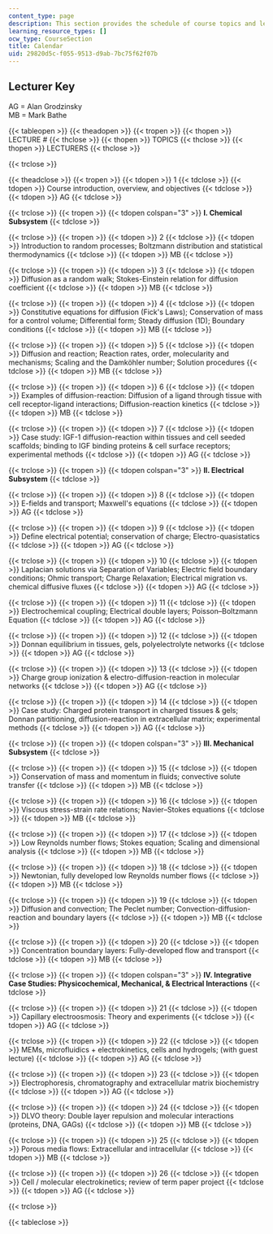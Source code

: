 ```yaml
---
content_type: page
description: This section provides the schedule of course topics and lecturers
learning_resource_types: []
ocw_type: CourseSection
title: Calendar
uid: 29820d5c-f055-9513-d9ab-7bc75f62f07b
---
```


Lecturer Key
------------

AG = Alan Grodzinsky  
MB = Mark Bathe

{{< tableopen >}}
{{< theadopen >}}
{{< tropen >}}
{{< thopen >}}
LECTURE #
{{< thclose >}}
{{< thopen >}}
TOPICS
{{< thclose >}}
{{< thopen >}}
LECTURERS
{{< thclose >}}

{{< trclose >}}

{{< theadclose >}}
{{< tropen >}}
{{< tdopen >}}
1
{{< tdclose >}}
{{< tdopen >}}
Course introduction, overview, and objectives
{{< tdclose >}}
{{< tdopen >}}
AG
{{< tdclose >}}

{{< trclose >}}
{{< tropen >}}
{{< tdopen colspan="3" >}}
**I. Chemical Subsystem**
{{< tdclose >}}

{{< trclose >}}
{{< tropen >}}
{{< tdopen >}}
2
{{< tdclose >}}
{{< tdopen >}}
Introduction to random processes; Boltzmann distribution and statistical thermodynamics
{{< tdclose >}}
{{< tdopen >}}
MB
{{< tdclose >}}

{{< trclose >}}
{{< tropen >}}
{{< tdopen >}}
3
{{< tdclose >}}
{{< tdopen >}}
Diffusion as a random walk; Stokes-Einstein relation for diffusion coefficient
{{< tdclose >}}
{{< tdopen >}}
MB
{{< tdclose >}}

{{< trclose >}}
{{< tropen >}}
{{< tdopen >}}
4
{{< tdclose >}}
{{< tdopen >}}
Constitutive equations for diffusion (Fick's Laws); Conservation of mass for a control volume; Differential form; Steady diffusion (1D); Boundary conditions
{{< tdclose >}}
{{< tdopen >}}
MB
{{< tdclose >}}

{{< trclose >}}
{{< tropen >}}
{{< tdopen >}}
5
{{< tdclose >}}
{{< tdopen >}}
Diffusion and reaction; Reaction rates, order, molecularity and mechanisms; Scaling and the Damköhler number; Solution procedures
{{< tdclose >}}
{{< tdopen >}}
MB
{{< tdclose >}}

{{< trclose >}}
{{< tropen >}}
{{< tdopen >}}
6
{{< tdclose >}}
{{< tdopen >}}
Examples of diffusion-reaction: Diffusion of a ligand through tissue with cell receptor-ligand interactions; Diffusion-reaction kinetics
{{< tdclose >}}
{{< tdopen >}}
MB
{{< tdclose >}}

{{< trclose >}}
{{< tropen >}}
{{< tdopen >}}
7
{{< tdclose >}}
{{< tdopen >}}
Case study: IGF-1 diffusion-reaction within tissues and cell seeded scaffolds; binding to IGF binding proteins & cell surface receptors; experimental methods
{{< tdclose >}}
{{< tdopen >}}
AG
{{< tdclose >}}

{{< trclose >}}
{{< tropen >}}
{{< tdopen colspan="3" >}}
**II. Electrical Subsystem**
{{< tdclose >}}

{{< trclose >}}
{{< tropen >}}
{{< tdopen >}}
8
{{< tdclose >}}
{{< tdopen >}}
E-fields and transport; Maxwell's equations
{{< tdclose >}}
{{< tdopen >}}
AG
{{< tdclose >}}

{{< trclose >}}
{{< tropen >}}
{{< tdopen >}}
9
{{< tdclose >}}
{{< tdopen >}}
Define electrical potential; conservation of charge; Electro-quasistatics
{{< tdclose >}}
{{< tdopen >}}
AG
{{< tdclose >}}

{{< trclose >}}
{{< tropen >}}
{{< tdopen >}}
10
{{< tdclose >}}
{{< tdopen >}}
Laplacian solutions via Separation of Variables; Electric field boundary conditions; Ohmic transport; Charge Relaxation; Electrical migration vs. chemical diffusive fluxes
{{< tdclose >}}
{{< tdopen >}}
AG
{{< tdclose >}}

{{< trclose >}}
{{< tropen >}}
{{< tdopen >}}
11
{{< tdclose >}}
{{< tdopen >}}
Electrochemical coupling; Electrical double layers; Poisson–Boltzmann Equation
{{< tdclose >}}
{{< tdopen >}}
AG
{{< tdclose >}}

{{< trclose >}}
{{< tropen >}}
{{< tdopen >}}
12
{{< tdclose >}}
{{< tdopen >}}
Donnan equilibrium in tissues, gels, polyelectrolyte networks
{{< tdclose >}}
{{< tdopen >}}
AG
{{< tdclose >}}

{{< trclose >}}
{{< tropen >}}
{{< tdopen >}}
13
{{< tdclose >}}
{{< tdopen >}}
Charge group ionization & electro-diffusion-reaction in molecular networks
{{< tdclose >}}
{{< tdopen >}}
AG
{{< tdclose >}}

{{< trclose >}}
{{< tropen >}}
{{< tdopen >}}
14
{{< tdclose >}}
{{< tdopen >}}
Case study: Charged protein transport in charged tissues & gels; Donnan partitioning, diffusion-reaction in extracellular matrix; experimental methods
{{< tdclose >}}
{{< tdopen >}}
AG
{{< tdclose >}}

{{< trclose >}}
{{< tropen >}}
{{< tdopen colspan="3" >}}
**III. Mechanical Subsystem**
{{< tdclose >}}

{{< trclose >}}
{{< tropen >}}
{{< tdopen >}}
15
{{< tdclose >}}
{{< tdopen >}}
Conservation of mass and momentum in fluids; convective solute transfer
{{< tdclose >}}
{{< tdopen >}}
MB
{{< tdclose >}}

{{< trclose >}}
{{< tropen >}}
{{< tdopen >}}
16
{{< tdclose >}}
{{< tdopen >}}
Viscous stress-strain rate relations; Navier–Stokes equations
{{< tdclose >}}
{{< tdopen >}}
MB
{{< tdclose >}}

{{< trclose >}}
{{< tropen >}}
{{< tdopen >}}
17
{{< tdclose >}}
{{< tdopen >}}
Low Reynolds number flows; Stokes equation; Scaling and dimensional analysis
{{< tdclose >}}
{{< tdopen >}}
MB
{{< tdclose >}}

{{< trclose >}}
{{< tropen >}}
{{< tdopen >}}
18
{{< tdclose >}}
{{< tdopen >}}
Newtonian, fully developed low Reynolds number flows
{{< tdclose >}}
{{< tdopen >}}
MB
{{< tdclose >}}

{{< trclose >}}
{{< tropen >}}
{{< tdopen >}}
19
{{< tdclose >}}
{{< tdopen >}}
Diffusion and convection; The Peclet number; Convection-diffusion-reaction and boundary layers
{{< tdclose >}}
{{< tdopen >}}
MB
{{< tdclose >}}

{{< trclose >}}
{{< tropen >}}
{{< tdopen >}}
20
{{< tdclose >}}
{{< tdopen >}}
Concentration boundary layers: Fully-developed flow and transport
{{< tdclose >}}
{{< tdopen >}}
MB
{{< tdclose >}}

{{< trclose >}}
{{< tropen >}}
{{< tdopen colspan="3" >}}
**IV. Integrative Case Studies: Physicochemical, Mechanical, & Electrical Interactions**
{{< tdclose >}}

{{< trclose >}}
{{< tropen >}}
{{< tdopen >}}
21
{{< tdclose >}}
{{< tdopen >}}
Capillary electroosmosis: Theory and experiments
{{< tdclose >}}
{{< tdopen >}}
AG
{{< tdclose >}}

{{< trclose >}}
{{< tropen >}}
{{< tdopen >}}
22
{{< tdclose >}}
{{< tdopen >}}
MEMs, microfluidics + electrokinetics, cells and hydrogels; (with guest lecture)
{{< tdclose >}}
{{< tdopen >}}
AG
{{< tdclose >}}

{{< trclose >}}
{{< tropen >}}
{{< tdopen >}}
23
{{< tdclose >}}
{{< tdopen >}}
Electrophoresis, chromatography and extracellular matrix biochemistry
{{< tdclose >}}
{{< tdopen >}}
AG
{{< tdclose >}}

{{< trclose >}}
{{< tropen >}}
{{< tdopen >}}
24
{{< tdclose >}}
{{< tdopen >}}
DLVO theory: Double layer repulsion and molecular interactions (proteins, DNA, GAGs)
{{< tdclose >}}
{{< tdopen >}}
MB
{{< tdclose >}}

{{< trclose >}}
{{< tropen >}}
{{< tdopen >}}
25
{{< tdclose >}}
{{< tdopen >}}
Porous media flows: Extracellular and intracellular
{{< tdclose >}}
{{< tdopen >}}
MB
{{< tdclose >}}

{{< trclose >}}
{{< tropen >}}
{{< tdopen >}}
26
{{< tdclose >}}
{{< tdopen >}}
Cell / molecular electrokinetics; review of term paper project
{{< tdclose >}}
{{< tdopen >}}
AG
{{< tdclose >}}

{{< trclose >}}

{{< tableclose >}}